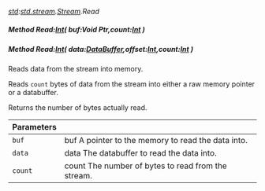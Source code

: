 _[std](../../modules/std/std-module.md):[std.stream](../../modules/std/std-stream.md).[Stream](../../modules/std/std-stream-stream.md).Read_
##### Method Read:[Int](../../modules/wonkey/wonkey-types-int.md)( buf:Void Ptr,count:[Int](../../modules/wonkey/wonkey-types-int.md) )
##### Method Read:[Int](../../modules/wonkey/wonkey-types-int.md)( data:[DataBuffer](../../modules/std/std-memory-databuffer.md),offset:[Int](../../modules/wonkey/wonkey-types-int.md),count:[Int](../../modules/wonkey/wonkey-types-int.md) )
Reads data from the stream into memory.

Reads `count` bytes of data from the stream into either a raw memory pointer or a databuffer.

Returns the number of bytes actually read.

| Parameters |    |
|:-----------|:---|
| `buf` | buf A pointer to the memory to read the data into. |
| `data` | data The databuffer to read the data into. |
| `count` | count The number of bytes to read from the stream. |
